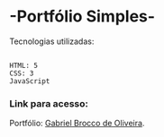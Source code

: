 ﻿# -Portfólio Simples-

Tecnologias utilizadas:
``` env

HTML: 5
CSS: 3
JavaScript

```

### Link para acesso:
Portfólio: [Gabriel Brocco de Oliveira](https://gaabrielbrocco.github.io/).
